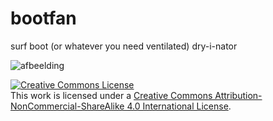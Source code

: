# bootfan
surf boot (or whatever you need ventilated) dry-i-nator


![afbeelding](https://user-images.githubusercontent.com/87802942/219500806-307355a2-b002-4cea-947f-1e53019409ab.png)


<a rel="license" href="http://creativecommons.org/licenses/by-nc-sa/4.0/"><img alt="Creative Commons License" style="border-width:0" src="https://i.creativecommons.org/l/by-nc-sa/4.0/88x31.png" /></a><br />This work is licensed under a <a rel="license" href="http://creativecommons.org/licenses/by-nc-sa/4.0/">Creative Commons Attribution-NonCommercial-ShareAlike 4.0 International License</a>.
